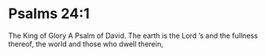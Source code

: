 # Psalms 24:1

The King of Glory A Psalm of David. The earth is the Lord ’s and the fullness thereof, the world and those who dwell therein,
